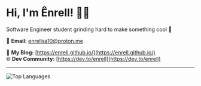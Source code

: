 # Hi, I'm Ênrell! 👋👋

Software Engineer student grinding hard to make something cool 🚀

📧 **Email:** enrellsa10@proton.me  
<!-- 🎨 **Portfolio:** https://enrell.vercel.app   -->
📝 **My Blog:** [https://enrell.github.io/](https://enrell.github.io/)  
🌐 **Dev Community:** [https://dev.to/enrell](https://dev.to/enrell)

---

![Top Languages](https://github-readme-stats.vercel.app/api/top-langs?username=enrell&show_icons=true&locale=en&layout=compact&hide=Jupyter%20Notebook,CSS,JavaScript,PHP,cmake,java,vue,svelte)
